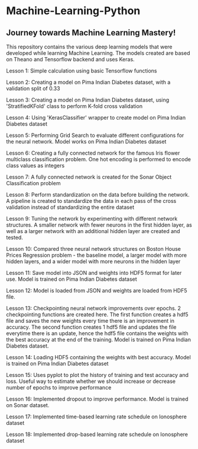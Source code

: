 # Machine-Learning-Python
Journey towards Machine Learning Mastery!
---

This repository contains the various deep learning models that were developed while learning Machine Learning.
The models created are based on Theano and Tensorflow backend and uses Keras.

Lesson 1: Simple calculation using basic Tensorflow functions

Lesson 2: Creating a model on Pima Indian Diabetes dataset, with a validation split of 0.33

Lesson 3: Creating a model on Pima Indian Diabetes dataset, using 'StratifiedKFold' class to perform K-fold cross validation

Lesson 4: Using 'KerasClassifier' wrapper to create model on Pima Indian Diabetes dataset

Lesson 5: Performing Grid Search to evaluate different configurations for the neural network. Model works on Pima Indian Diabetes dataset

Lesson 6: Creating a fully connected network for the famous Iris flower multiclass classification problem. One hot encoding is performed to encode class values as integers

Lesson 7: A fully connected network is created for the Sonar Object Classification problem

Lesson 8: Perform standardization on the data before building the network. A pipeline is created to standardize the data in each pass of the cross validation instead of standardizing the entire dataset

Lesson 9: Tuning the network by experimenting with different network structures. A smaller network with fewer neurons in the first hidden layer, as well as a larger network with an additional hidden layer are created and tested.

Lesson 10: Compared three neural network structures on Boston House Prices Regression problem - the baseline model, a larger model with more hidden layers, and a wider model with more neurons in the hidden layer

Lesson 11: Save model into JSON and weights into HDF5 format for later use. Model is trained on Pima Indian Diabetes dataset

Lesson 12: Model is loaded from JSON and weights are loaded from HDF5 file.

Lesson 13: Checkpointing neural network improvements over epochs. 2 checkpointing functions are created here. The first function creates a hdf5 file and saves the new weights every time there is an improvement in accuracy. The second function creates 1 hdf5 file and updates the file everytime there is an update, hence the hdf5 file contains the weights with the best accuracy at the end of the training. Model is trained on Pima Indian Diabetes dataset.

Lesson 14: Loading HDF5 containing the weights with best accuracy. Model is trained on Pima Indian Diabetes dataset

Lesson 15: Uses pyplot to plot the history of training and test accuracy and loss.  Useful way to estimate whether we should increase or decrease number of epochs to improve performance

Lesson 16: Implemented dropout to improve performance. Model is trained on Sonar dataset.

Lesson 17: Implemented time-based learning rate schedule on Ionosphere dataset

Lesson 18: Implemented drop-based learning rate schedule on Ionosphere dataset

